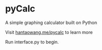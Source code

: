 # pyCalc
A simple graphing calculator built on Python

Visit [hantaowang.me/pycalc](hantaowang.me/pycalc) to learn more

Run interface.py to begin.
